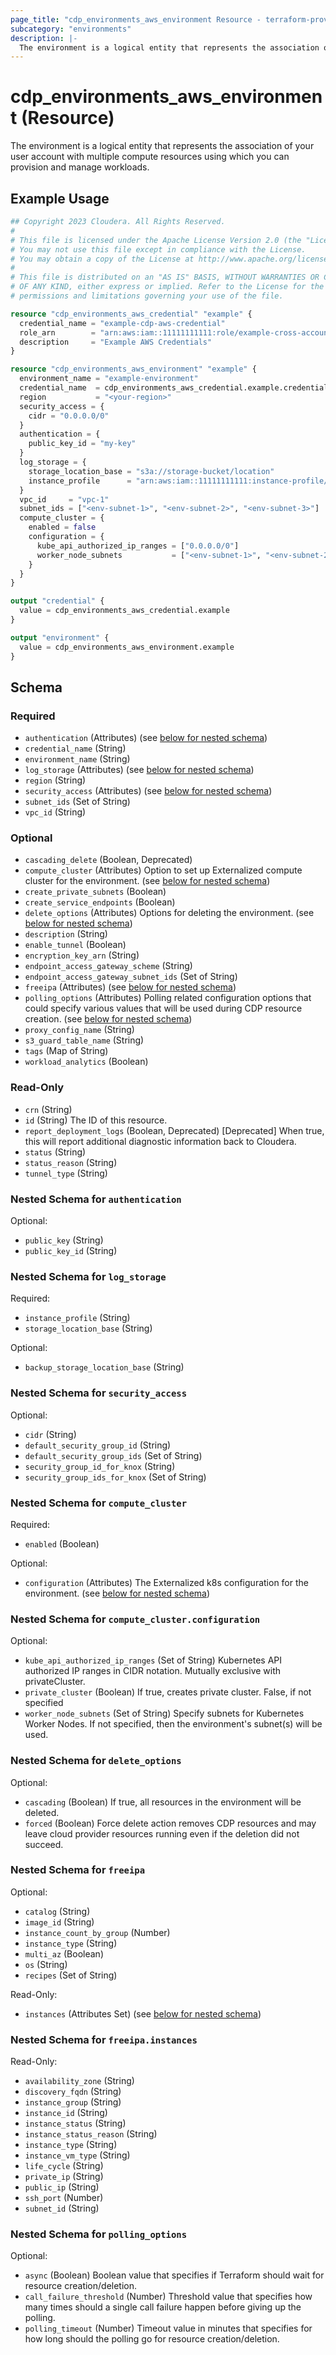 ```yaml
---
page_title: "cdp_environments_aws_environment Resource - terraform-provider-cdp"
subcategory: "environments"
description: |-
  The environment is a logical entity that represents the association of your user account with multiple compute resources using which you can provision and manage workloads.
---
```


# cdp_environments_aws_environment (Resource)

The environment is a logical entity that represents the association of your user account with multiple compute resources using which you can provision and manage workloads.

## Example Usage

```terraform
## Copyright 2023 Cloudera. All Rights Reserved.
#
# This file is licensed under the Apache License Version 2.0 (the "License").
# You may not use this file except in compliance with the License.
# You may obtain a copy of the License at http://www.apache.org/licenses/LICENSE-2.0.
#
# This file is distributed on an "AS IS" BASIS, WITHOUT WARRANTIES OR CONDITIONS
# OF ANY KIND, either express or implied. Refer to the License for the specific
# permissions and limitations governing your use of the file.

resource "cdp_environments_aws_credential" "example" {
  credential_name = "example-cdp-aws-credential"
  role_arn        = "arn:aws:iam::11111111111:role/example-cross-account-role"
  description     = "Example AWS Credentials"
}

resource "cdp_environments_aws_environment" "example" {
  environment_name = "example-environment"
  credential_name  = cdp_environments_aws_credential.example.credential_name
  region           = "<your-region>"
  security_access = {
    cidr = "0.0.0.0/0"
  }
  authentication = {
    public_key_id = "my-key"
  }
  log_storage = {
    storage_location_base = "s3a://storage-bucket/location"
    instance_profile      = "arn:aws:iam::11111111111:instance-profile/storage-instance-profile"
  }
  vpc_id     = "vpc-1"
  subnet_ids = ["<env-subnet-1>", "<env-subnet-2>", "<env-subnet-3>"]
  compute_cluster = {
    enabled = false
    configuration = {
      kube_api_authorized_ip_ranges = ["0.0.0.0/0"]
      worker_node_subnets           = ["<env-subnet-1>", "<env-subnet-2>", "<env-subnet-3>"]
    }
  }
}

output "credential" {
  value = cdp_environments_aws_credential.example
}

output "environment" {
  value = cdp_environments_aws_environment.example
}
```

<!-- schema generated by tfplugindocs -->
## Schema

### Required

- `authentication` (Attributes) (see [below for nested schema](#nestedatt--authentication))
- `credential_name` (String)
- `environment_name` (String)
- `log_storage` (Attributes) (see [below for nested schema](#nestedatt--log_storage))
- `region` (String)
- `security_access` (Attributes) (see [below for nested schema](#nestedatt--security_access))
- `subnet_ids` (Set of String)
- `vpc_id` (String)

### Optional

- `cascading_delete` (Boolean, Deprecated)
- `compute_cluster` (Attributes) Option to set up Externalized compute cluster for the environment. (see [below for nested schema](#nestedatt--compute_cluster))
- `create_private_subnets` (Boolean)
- `create_service_endpoints` (Boolean)
- `delete_options` (Attributes) Options for deleting the environment. (see [below for nested schema](#nestedatt--delete_options))
- `description` (String)
- `enable_tunnel` (Boolean)
- `encryption_key_arn` (String)
- `endpoint_access_gateway_scheme` (String)
- `endpoint_access_gateway_subnet_ids` (Set of String)
- `freeipa` (Attributes) (see [below for nested schema](#nestedatt--freeipa))
- `polling_options` (Attributes) Polling related configuration options that could specify various values that will be used during CDP resource creation. (see [below for nested schema](#nestedatt--polling_options))
- `proxy_config_name` (String)
- `s3_guard_table_name` (String)
- `tags` (Map of String)
- `workload_analytics` (Boolean)

### Read-Only

- `crn` (String)
- `id` (String) The ID of this resource.
- `report_deployment_logs` (Boolean, Deprecated) [Deprecated] When true, this will report additional diagnostic information back to Cloudera.
- `status` (String)
- `status_reason` (String)
- `tunnel_type` (String)

<a id="nestedatt--authentication"></a>
### Nested Schema for `authentication`

Optional:

- `public_key` (String)
- `public_key_id` (String)


<a id="nestedatt--log_storage"></a>
### Nested Schema for `log_storage`

Required:

- `instance_profile` (String)
- `storage_location_base` (String)

Optional:

- `backup_storage_location_base` (String)


<a id="nestedatt--security_access"></a>
### Nested Schema for `security_access`

Optional:

- `cidr` (String)
- `default_security_group_id` (String)
- `default_security_group_ids` (Set of String)
- `security_group_id_for_knox` (String)
- `security_group_ids_for_knox` (Set of String)


<a id="nestedatt--compute_cluster"></a>
### Nested Schema for `compute_cluster`

Required:

- `enabled` (Boolean)

Optional:

- `configuration` (Attributes) The Externalized k8s configuration for the environment. (see [below for nested schema](#nestedatt--compute_cluster--configuration))

<a id="nestedatt--compute_cluster--configuration"></a>
### Nested Schema for `compute_cluster.configuration`

Optional:

- `kube_api_authorized_ip_ranges` (Set of String) Kubernetes API authorized IP ranges in CIDR notation. Mutually exclusive with privateCluster.
- `private_cluster` (Boolean) If true, creates private cluster. False, if not specified
- `worker_node_subnets` (Set of String) Specify subnets for Kubernetes Worker Nodes. If not specified, then the environment's subnet(s) will be used.



<a id="nestedatt--delete_options"></a>
### Nested Schema for `delete_options`

Optional:

- `cascading` (Boolean) If true, all resources in the environment will be deleted.
- `forced` (Boolean) Force delete action removes CDP resources and may leave cloud provider resources running even if the deletion did not succeed.


<a id="nestedatt--freeipa"></a>
### Nested Schema for `freeipa`

Optional:

- `catalog` (String)
- `image_id` (String)
- `instance_count_by_group` (Number)
- `instance_type` (String)
- `multi_az` (Boolean)
- `os` (String)
- `recipes` (Set of String)

Read-Only:

- `instances` (Attributes Set) (see [below for nested schema](#nestedatt--freeipa--instances))

<a id="nestedatt--freeipa--instances"></a>
### Nested Schema for `freeipa.instances`

Read-Only:

- `availability_zone` (String)
- `discovery_fqdn` (String)
- `instance_group` (String)
- `instance_id` (String)
- `instance_status` (String)
- `instance_status_reason` (String)
- `instance_type` (String)
- `instance_vm_type` (String)
- `life_cycle` (String)
- `private_ip` (String)
- `public_ip` (String)
- `ssh_port` (Number)
- `subnet_id` (String)



<a id="nestedatt--polling_options"></a>
### Nested Schema for `polling_options`

Optional:

- `async` (Boolean) Boolean value that specifies if Terraform should wait for resource creation/deletion.
- `call_failure_threshold` (Number) Threshold value that specifies how many times should a single call failure happen before giving up the polling.
- `polling_timeout` (Number) Timeout value in minutes that specifies for how long should the polling go for resource creation/deletion.